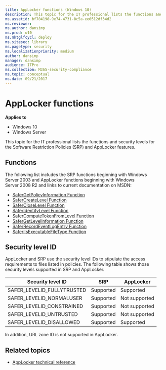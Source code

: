 ```yaml
---
title: AppLocker functions (Windows 10)
description: This topic for the IT professional lists the functions and security levels for the Software Restriction Policies (SRP) and AppLocker features.
ms.assetid: bf704198-9e74-4731-8c5a-ee0512df34d2
ms.reviewer: 
ms.author: dansimp
ms.prod: w10
ms.mktglfcycl: deploy
ms.sitesec: library
ms.pagetype: security
ms.localizationpriority: medium
author: dansimp
manager: dansimp
audience: ITPro
ms.collection: M365-security-compliance
ms.topic: conceptual
ms.date: 09/21/2017
---
```


# AppLocker functions

**Applies to**
 -   Windows 10 
 -   Windows Server

This topic for the IT professional lists the functions and security levels for the Software Restriction Policies (SRP) and AppLocker features.

## Functions

The following list includes the SRP functions beginning with Windows Server 2003 and AppLocker functions beginning with Windows Server 2008 R2 and links to current documentation on MSDN:

-   [SaferGetPolicyInformation Function](https://go.microsoft.com/fwlink/p/?LinkId=159781)
-   [SaferCreateLevel Function](https://go.microsoft.com/fwlink/p/?LinkId=159782)
-   [SaferCloseLevel Function](https://go.microsoft.com/fwlink/p/?LinkId=159783)
-   [SaferIdentifyLevel Function](https://go.microsoft.com/fwlink/p/?LinkId=159784)
-   [SaferComputeTokenFromLevel Function](https://go.microsoft.com/fwlink/p/?LinkId=159785)
-   [SaferGetLevelInformation Function](https://go.microsoft.com/fwlink/p/?LinkId=159787)
-   [SaferRecordEventLogEntry Function](https://go.microsoft.com/fwlink/p/?LinkId=159789)
-   [SaferiIsExecutableFileType Function](https://go.microsoft.com/fwlink/p/?LinkId=159790)

## Security level ID

AppLocker and SRP use the security level IDs to stipulate the access requirements to files listed in policies. The following table shows those security levels supported in SRP and AppLocker.

| Security level ID | SRP | AppLocker |
| - | - | - |
| SAFER_LEVELID_FULLYTRUSTED | Supported | Supported | 
| SAFER_LEVELID_NORMALUSER | Supported | Not supported |
| SAFER_LEVELID_CONSTRAINED | Supported | Not supported |
| SAFER_LEVELID_UNTRUSTED | Supported | Not supported |
| SAFER_LEVELID_DISALLOWED | Supported | Supported | 
 
In addition, URL zone ID is not supported in AppLocker.

## Related topics

- [AppLocker technical reference](applocker-technical-reference.md)
 
 
